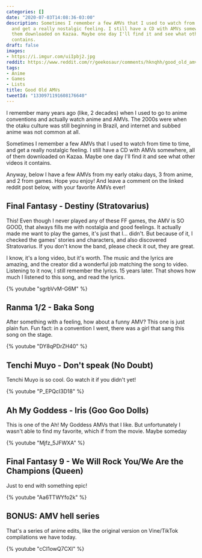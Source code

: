 ```yaml
---
categories: []
date: "2020-07-03T14:08:36-03:00"
description: Sometimes I remember a few AMVs that I used to watch from time to time,
  and get a really nostalgic feeling. I still have a CD with AMVs somewhere, all of
  them downloaded on Kazaa. Maybe one day I'll find it and see what other videos it
  contains.
draft: false
images:
- https://i.imgur.com/uiIpbj2.jpg
reddit: https://www.reddit.com/r/geekosaur/comments/hknqhh/good_old_amvs/
tags:
- Anime
- Games
- Lists
title: Good Old AMVs
tweetId: "1330971191608176640"
---
```


I remember many years ago (like, 2 decades) when I used to go to anime conventions and actually watch anime and AMVs. The 2000s were when the otaku culture was still beginning in Brazil, and internet and subbed anime was not common at all.

Sometimes I remember a few AMVs that I used to watch from time to time, and get a really nostalgic feeling. I still have a CD with AMVs somewhere, all of them downloaded on Kazaa. Maybe one day I'll find it and see what other videos it contains.

Anyway, below I have a few AMVs from my early otaku days, 3 from anime, and 2 from games. Hope you enjoy! And leave a comment on the linked reddit post below, with your favorite AMVs ever!

<!--more-->

## Final Fantasy - Destiny (Stratovarius)

This! Even though I never played any of these FF games, the AMV is SO GOOD, that always fills me with nostalgia and good feelings. It actually made me want to play the games, it's just that I... didn't. But because of it, I checked the games' stories and characters, and also discovered Stratovarius. If you don't know the band, please check it out, they are great.

I know, it's a long video, but it's worth. The music and the lyrics are amazing, and the creator did a wonderful job matching the song to video. Listening to it now, I still remember the lyrics. 15 years later. That shows how much I listened to this song, and read the lyrics.

{% youtube "sgrbVvM-G6M" %}

## Ranma 1/2 - Baka Song

After something with a feeling, how about a funny AMV? This one is just plain fun. Fun fact: in a convention I went, there was a girl that sang this song on the stage.

{% youtube "DY8qPDrZH40" %}

## Tenchi Muyo - Don't speak (No Doubt)

Tenchi Muyo is so cool. Go watch it if you didn't yet!

{% youtube "P_EPQcI3D18" %}

## Ah My Goddess - Iris (Goo Goo Dolls)

This is one of the Ah! My Goddess AMVs that I like. But unfortunately I wasn't able to find my favorite, which if from the movie. Maybe someday

{% youtube "Mjfz_5JFWXA" %}

## Final Fantasy 9 - We Will Rock You/We Are the Champions (Queen)

Just to end with something epic!

{% youtube "Aa6TTWYfo2k" %}

## BONUS: AMV hell series

That's a series of anime edits, like the original version on Vine/TikTok compilations we have today.

{% youtube "cCI1owQ7CXI" %}
